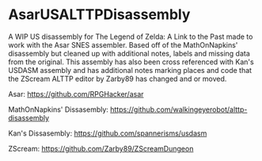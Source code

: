 # AsarUSALTTPDisassembly

A WIP US disassembly for The Legend of Zelda: A Link to the Past made to work with the Asar SNES assembler. Based off of the MathOnNapkins' disassembly but cleaned up with additional notes, labels and missing data from the original. This assembly has also been cross referenced with Kan's USDASM assembly and has additional notes marking places and code that the ZScream ALTTP editor by Zarby89 has changed and or moved.

Asar:
https://github.com/RPGHacker/asar

MathOnNapkins' Dissasembly:
https://github.com/walkingeyerobot/alttp-disassembly

Kan's Dissasembly:
https://github.com/spannerisms/usdasm

ZScream:
https://github.com/Zarby89/ZScreamDungeon